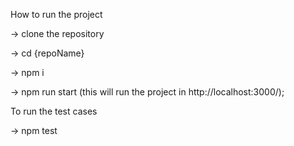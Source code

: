 How to run the project

 -> clone the repository

 -> cd {repoName}

 -> npm i

 -> npm run start (this will run the project in http://localhost:3000/);

To run the test cases
  
 -> npm test

